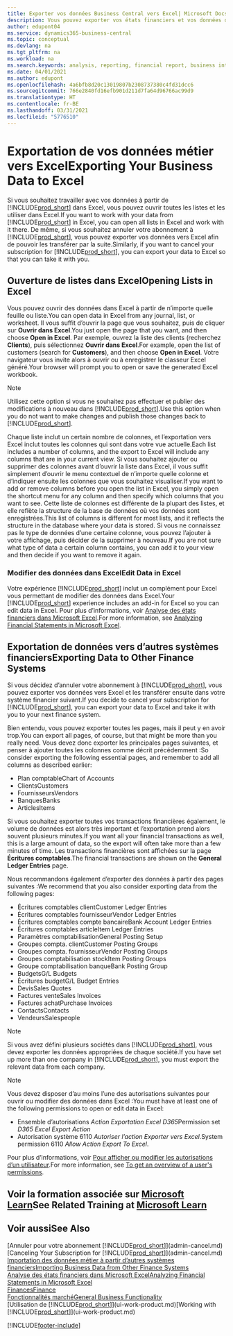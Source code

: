 ```yaml
---
title: Exporter vos données Business Central vers Excel| Microsoft Docs
description: Vous pouvez exporter vos états financiers et vos données de veille économique de Business Central vers Excel, ou ouvrir vos données dans Excel.
author: edupont04
ms.service: dynamics365-business-central
ms.topic: conceptual
ms.devlang: na
ms.tgt_pltfrm: na
ms.workload: na
ms.search.keywords: analysis, reporting, financial report, business intelligence, BI, Excel
ms.date: 04/01/2021
ms.author: edupont
ms.openlocfilehash: 4a6bfb8d20c13019807b2308737380c4fd31dcc6
ms.sourcegitcommit: 766e2840fd16efb901d211d7fa64d96766ac99d9
ms.translationtype: HT
ms.contentlocale: fr-BE
ms.lasthandoff: 03/31/2021
ms.locfileid: "5776510"
---
```

# <a name="exporting-your-business-data-to-excel"></a><span data-ttu-id="012f4-103">Exportation de vos données métier vers Excel</span><span class="sxs-lookup"><span data-stu-id="012f4-103">Exporting Your Business Data to Excel</span></span>
<span data-ttu-id="012f4-104">Si vous souhaitez travailler avec vos données à partir de [!INCLUDE[prod_short](includes/prod_short.md)] dans Excel, vous pouvez ouvrir toutes les listes et les utiliser dans Excel.</span><span class="sxs-lookup"><span data-stu-id="012f4-104">If you want to work with your data from [!INCLUDE[prod_short](includes/prod_short.md)] in Excel, you can open all lists in Excel and work with it there.</span></span> <span data-ttu-id="012f4-105">De même, si vous souhaitez annuler votre abonnement à [!INCLUDE[prod_short](includes/prod_short.md)], vous pouvez exporter vos données vers Excel afin de pouvoir les transférer par la suite.</span><span class="sxs-lookup"><span data-stu-id="012f4-105">Similarly, if you want to cancel your subscription for [!INCLUDE[prod_short](includes/prod_short.md)], you can export your data to Excel so that you can take it with you.</span></span>

## <a name="opening-lists-in-excel"></a><span data-ttu-id="012f4-106">Ouverture de listes dans Excel</span><span class="sxs-lookup"><span data-stu-id="012f4-106">Opening Lists in Excel</span></span>
<span data-ttu-id="012f4-107">Vous pouvez ouvrir des données dans Excel à partir de n’importe quelle feuille ou liste.</span><span class="sxs-lookup"><span data-stu-id="012f4-107">You can open data in Excel from any journal, list, or worksheet.</span></span> <span data-ttu-id="012f4-108">Il vous suffit d’ouvrir la page que vous souhaitez, puis de cliquer sur **Ouvrir dans Excel**.</span><span class="sxs-lookup"><span data-stu-id="012f4-108">You just open the page that you want, and then choose **Open in Excel**.</span></span> <span data-ttu-id="012f4-109">Par exemple, ouvrez la liste des clients (recherchez **Clients**), puis sélectionnez **Ouvrir dans Excel**.</span><span class="sxs-lookup"><span data-stu-id="012f4-109">For example, open the list of customers (search for **Customers**), and then choose **Open in Excel**.</span></span> <span data-ttu-id="012f4-110">Votre navigateur vous invite alors à ouvrir ou à enregistrer le classeur Excel généré.</span><span class="sxs-lookup"><span data-stu-id="012f4-110">Your browser will prompt you to open or save the generated Excel workbook.</span></span>  

> [!NOTE]
> <span data-ttu-id="012f4-111">Utilisez cette option si vous ne souhaitez pas effectuer et publier des modifications à nouveau dans [!INCLUDE[prod_short](includes/prod_short.md)].</span><span class="sxs-lookup"><span data-stu-id="012f4-111">Use this option when you do not want to make changes and publish those changes back to [!INCLUDE[prod_short](includes/prod_short.md)].</span></span>  

<span data-ttu-id="012f4-112">Chaque liste inclut un certain nombre de colonnes, et l’exportation vers Excel inclut toutes les colonnes qui sont dans votre vue actuelle.</span><span class="sxs-lookup"><span data-stu-id="012f4-112">Each list includes a number of columns, and the export to Excel will include any columns that are in your current view.</span></span> <span data-ttu-id="012f4-113">Si vous souhaitez ajouter ou supprimer des colonnes avant d’ouvrir la liste dans Excel, il vous suffit simplement d’ouvrir le menu contextuel de n’importe quelle colonne et d’indiquer ensuite les colonnes que vous souhaitez visualiser.</span><span class="sxs-lookup"><span data-stu-id="012f4-113">If you want to add or remove columns before you open the list in Excel, you simply open the shortcut menu for any column and then specify which columns that you want to see.</span></span> <span data-ttu-id="012f4-114">Cette liste de colonnes est différente de la plupart des listes, et elle reflète la structure de la base de données où vos données sont enregistrées.</span><span class="sxs-lookup"><span data-stu-id="012f4-114">This list of columns is different for most lists, and it reflects the structure in the database where your data is stored.</span></span> <span data-ttu-id="012f4-115">Si vous ne connaissez pas le type de données d’une certaine colonne, vous pouvez l’ajouter à votre affichage, puis décider de la supprimer à nouveau.</span><span class="sxs-lookup"><span data-stu-id="012f4-115">If you are not sure what type of data a certain column contains, you can add it to your view and then decide if you want to remove it again.</span></span>  

### <a name="edit-data-in-excel"></a><span data-ttu-id="012f4-116">Modifier des données dans Excel</span><span class="sxs-lookup"><span data-stu-id="012f4-116">Edit Data in Excel</span></span>
<span data-ttu-id="012f4-117">Votre expérience [!INCLUDE[prod_short](includes/prod_short.md)] inclut un complément pour Excel vous permettant de modifier des données dans Excel.</span><span class="sxs-lookup"><span data-stu-id="012f4-117">Your [!INCLUDE[prod_short](includes/prod_short.md)] experience includes an add-in for Excel so you can edit data in Excel.</span></span> <span data-ttu-id="012f4-118">Pour plus d’informations, voir [Analyse des états financiers dans Microsoft Excel](finance-analyze-excel.md).</span><span class="sxs-lookup"><span data-stu-id="012f4-118">For more information, see [Analyzing Financial Statements in Microsoft Excel](finance-analyze-excel.md).</span></span>  

## <a name="exporting-data-to-other-finance-systems"></a><span data-ttu-id="012f4-119">Exportation de données vers d’autres systèmes financiers</span><span class="sxs-lookup"><span data-stu-id="012f4-119">Exporting Data to Other Finance Systems</span></span>
<span data-ttu-id="012f4-120">Si vous décidez d’annuler votre abonnement à [!INCLUDE[prod_short](includes/prod_short.md)], vous pouvez exporter vos données vers Excel et les transférer ensuite dans votre système financier suivant.</span><span class="sxs-lookup"><span data-stu-id="012f4-120">If you decide to cancel your subscription for [!INCLUDE[prod_short](includes/prod_short.md)], you can export your data to Excel and take it with you to your next finance system.</span></span>  

<span data-ttu-id="012f4-121">Bien entendu, vous pouvez exporter toutes les pages, mais il peut y en avoir trop.</span><span class="sxs-lookup"><span data-stu-id="012f4-121">You can export all pages, of course, but that might be more than you really need.</span></span> <span data-ttu-id="012f4-122">Vous devez donc exporter les principales pages suivantes, et penser à ajouter toutes les colonnes comme décrit précédemment :</span><span class="sxs-lookup"><span data-stu-id="012f4-122">So consider exporting the following essential pages, and remember to add all columns as described earlier:</span></span>  

* <span data-ttu-id="012f4-123">Plan comptable</span><span class="sxs-lookup"><span data-stu-id="012f4-123">Chart of Accounts</span></span>  
* <span data-ttu-id="012f4-124">Clients</span><span class="sxs-lookup"><span data-stu-id="012f4-124">Customers</span></span>  
* <span data-ttu-id="012f4-125">Fournisseurs</span><span class="sxs-lookup"><span data-stu-id="012f4-125">Vendors</span></span>  
* <span data-ttu-id="012f4-126">Banques</span><span class="sxs-lookup"><span data-stu-id="012f4-126">Banks</span></span>  
* <span data-ttu-id="012f4-127">Articles</span><span class="sxs-lookup"><span data-stu-id="012f4-127">Items</span></span>  

<span data-ttu-id="012f4-128">Si vous souhaitez exporter toutes vos transactions financières également, le volume de données est alors très important et l’exportation prend alors souvent plusieurs minutes.</span><span class="sxs-lookup"><span data-stu-id="012f4-128">If you want all your financial transactions as well, this is a large amount of data, so the export will often take more than a few minutes of time.</span></span> <span data-ttu-id="012f4-129">Les transactions financières sont affichées sur la page **Écritures comptables**.</span><span class="sxs-lookup"><span data-stu-id="012f4-129">The financial transactions are shown on the **General Ledger Entries** page.</span></span>  

<span data-ttu-id="012f4-130">Nous recommandons également d’exporter des données à partir des pages suivantes :</span><span class="sxs-lookup"><span data-stu-id="012f4-130">We recommend that you also consider exporting data from the following pages:</span></span>  

* <span data-ttu-id="012f4-131">Écritures comptables client</span><span class="sxs-lookup"><span data-stu-id="012f4-131">Customer Ledger Entries</span></span>  
* <span data-ttu-id="012f4-132">Écritures comptables fournisseur</span><span class="sxs-lookup"><span data-stu-id="012f4-132">Vendor Ledger Entries</span></span>  
* <span data-ttu-id="012f4-133">Écritures comptables compte bancaire</span><span class="sxs-lookup"><span data-stu-id="012f4-133">Bank Account Ledger Entries</span></span>  
* <span data-ttu-id="012f4-134">Écritures comptables article</span><span class="sxs-lookup"><span data-stu-id="012f4-134">Item Ledger Entries</span></span>  
* <span data-ttu-id="012f4-135">Paramètres comptabilisation</span><span class="sxs-lookup"><span data-stu-id="012f4-135">General Posting Setup</span></span>  
* <span data-ttu-id="012f4-136">Groupes compta. client</span><span class="sxs-lookup"><span data-stu-id="012f4-136">Customer Posting Groups</span></span>  
* <span data-ttu-id="012f4-137">Groupes compta. fournisseur</span><span class="sxs-lookup"><span data-stu-id="012f4-137">Vendor Posting Groups</span></span>  
* <span data-ttu-id="012f4-138">Groupes comptabilisation stock</span><span class="sxs-lookup"><span data-stu-id="012f4-138">Item Posting Groups</span></span>  
* <span data-ttu-id="012f4-139">Groupe comptabilisation banque</span><span class="sxs-lookup"><span data-stu-id="012f4-139">Bank Posting Group</span></span>  
* <span data-ttu-id="012f4-140">Budgets</span><span class="sxs-lookup"><span data-stu-id="012f4-140">G/L Budgets</span></span>  
* <span data-ttu-id="012f4-141">Écritures budget</span><span class="sxs-lookup"><span data-stu-id="012f4-141">G/L Budget Entries</span></span>  
* <span data-ttu-id="012f4-142">Devis</span><span class="sxs-lookup"><span data-stu-id="012f4-142">Sales Quotes</span></span>  
* <span data-ttu-id="012f4-143">Factures vente</span><span class="sxs-lookup"><span data-stu-id="012f4-143">Sales Invoices</span></span>  
* <span data-ttu-id="012f4-144">Factures achat</span><span class="sxs-lookup"><span data-stu-id="012f4-144">Purchase Invoices</span></span>  
* <span data-ttu-id="012f4-145">Contacts</span><span class="sxs-lookup"><span data-stu-id="012f4-145">Contacts</span></span>  
* <span data-ttu-id="012f4-146">Vendeurs</span><span class="sxs-lookup"><span data-stu-id="012f4-146">Salespeople</span></span>  

> [!NOTE]  
> <span data-ttu-id="012f4-147">Si vous avez défini plusieurs sociétés dans [!INCLUDE[prod_short](includes/prod_short.md)], vous devez exporter les données appropriées de chaque société.</span><span class="sxs-lookup"><span data-stu-id="012f4-147">If you have set up more than one company in [!INCLUDE[prod_short](includes/prod_short.md)], you must export the relevant data from each company.</span></span>

> [!NOTE]
> <span data-ttu-id="012f4-148">Vous devez disposer d’au moins l’une des autorisations suivantes pour ouvrir ou modifier des données dans Excel :</span><span class="sxs-lookup"><span data-stu-id="012f4-148">You must have at least one of the following permissions to open or edit data in Excel:</span></span>
>    - <span data-ttu-id="012f4-149">Ensemble d’autorisations *Action Exportation Excel D365*</span><span class="sxs-lookup"><span data-stu-id="012f4-149">Permission set *D365 Excel Export Action*</span></span>  
>    - <span data-ttu-id="012f4-150">Autorisation système 6110 *Autoriser l’action Exporter vers Excel*.</span><span class="sxs-lookup"><span data-stu-id="012f4-150">System permission 6110 *Allow Action Export To Excel*.</span></span>  

<span data-ttu-id="012f4-151">Pour plus d’informations, voir [Pour afficher ou modifier les autorisations d’un utilisateur](ui-define-granular-permissions.md#to-get-an-overview-of-a-users-permissions).</span><span class="sxs-lookup"><span data-stu-id="012f4-151">For more information, see [To get an overview of a user's permissions](ui-define-granular-permissions.md#to-get-an-overview-of-a-users-permissions).</span></span>

## <a name="see-related-training-at-microsoft-learn"></a><span data-ttu-id="012f4-152">Voir la formation associée sur [Microsoft Learn](/learn/modules/configure-powerbi-excel-dynamics-365-business-central/index)</span><span class="sxs-lookup"><span data-stu-id="012f4-152">See Related Training at [Microsoft Learn](/learn/modules/configure-powerbi-excel-dynamics-365-business-central/index)</span></span>

## <a name="see-also"></a><span data-ttu-id="012f4-153">Voir aussi</span><span class="sxs-lookup"><span data-stu-id="012f4-153">See Also</span></span>
<span data-ttu-id="012f4-154">[Annuler pour votre abonnement [!INCLUDE[prod_short](includes/prod_short.md)]](admin-cancel.md)</span><span class="sxs-lookup"><span data-stu-id="012f4-154">[Canceling Your Subscription for [!INCLUDE[prod_short](includes/prod_short.md)]](admin-cancel.md)</span></span>  
[<span data-ttu-id="012f4-155">Importation des données métier à partir d’autres systèmes financiers</span><span class="sxs-lookup"><span data-stu-id="012f4-155">Importing Business Data from Other Finance Systems</span></span>](across-import-data-configuration-packages.md)  
[<span data-ttu-id="012f4-156">Analyse des états financiers dans Microsoft Excel</span><span class="sxs-lookup"><span data-stu-id="012f4-156">Analyzing Financial Statements in Microsoft Excel</span></span>](finance-analyze-excel.md)  
[<span data-ttu-id="012f4-157">Finances</span><span class="sxs-lookup"><span data-stu-id="012f4-157">Finance</span></span>](finance.md)  
[<span data-ttu-id="012f4-158">Fonctionnalités marché</span><span class="sxs-lookup"><span data-stu-id="012f4-158">General Business Functionality</span></span>](ui-across-business-areas.md)  
<span data-ttu-id="012f4-159">[Utilisation de [!INCLUDE[prod_short](includes/prod_short.md)]](ui-work-product.md)</span><span class="sxs-lookup"><span data-stu-id="012f4-159">[Working with [!INCLUDE[prod_short](includes/prod_short.md)]](ui-work-product.md)</span></span>  


[!INCLUDE[footer-include](includes/footer-banner.md)]